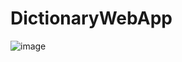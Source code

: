# DictionaryWebApp

![image](https://github.com/Swetha5021/DictionaryWebApp/assets/110710815/adffa73c-1d43-4a50-9732-099907f0eb93)
